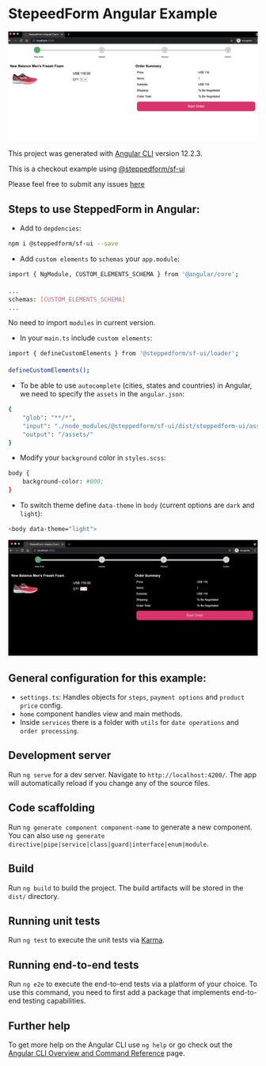# StepeedForm Angular Example

![SF Angular Example](./src/assets/preview2.png "SteppedForm")

This project was generated with [Angular CLI](https://github.com/angular/angular-cli) version 12.2.3.

This is a checkout example using [@steppedform/sf-ui](https://github.com/steppedform/sf-ui)

Please feel free to submit any issues [here](https://github.com/steppedform/sf-angular-example/issues)

## Steps to use SteppedForm in Angular:

* Add to `depdencies`:


```bash
npm i @steppedform/sf-ui --save
```

* Add `custom elements` to `schemas` your `app.module`:

```bash
import { NgModule, CUSTOM_ELEMENTS_SCHEMA } from '@angular/core';

...
schemas: [CUSTOM_ELEMENTS_SCHEMA]
...
```

No need to import `modules` in current version.


* In your `main.ts` include `custom elements`:

```bash
import { defineCustomElements } from '@steppedform/sf-ui/loader';

defineCustomElements();
```

* To be able to use `autocomplete` (cities, states and countries) in Angular, we need to specify the `assets` in the `angular.json`:

```bash
{
    "glob": "**/*",
    "input": "./node_modules/@steppedform/sf-ui/dist/steppedform-ui/assets",
    "output": "/assets/"
}
```

* Modify your `background` color in `styles.scss`:

```bash
body {
    background-color: #000;
}
```

* To switch theme define `data-theme` in `body` (current options are `dark` and `light`):

```bash
<body data-theme="light"> 
```

![SF Dark Theme](./src/assets/preview.png "SteppedForm")

## General configuration for this example:

* `settings.ts`: Handles objects for `steps`, `payment options` and `product price` config.
* `home` component handles view and main methods.
* Inside `services` there is a folder with `utils` for `date operations` and `order processing`.

## Development server

Run `ng serve` for a dev server. Navigate to `http://localhost:4200/`. The app will automatically reload if you change any of the source files.

## Code scaffolding

Run `ng generate component component-name` to generate a new component. You can also use `ng generate directive|pipe|service|class|guard|interface|enum|module`.

## Build

Run `ng build` to build the project. The build artifacts will be stored in the `dist/` directory.

## Running unit tests

Run `ng test` to execute the unit tests via [Karma](https://karma-runner.github.io).

## Running end-to-end tests

Run `ng e2e` to execute the end-to-end tests via a platform of your choice. To use this command, you need to first add a package that implements end-to-end testing capabilities.

## Further help

To get more help on the Angular CLI use `ng help` or go check out the [Angular CLI Overview and Command Reference](https://angular.io/cli) page.
